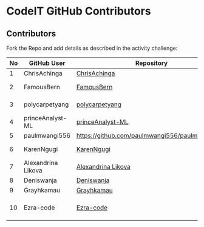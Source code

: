 # CodeIT GitHub Contributors

## Contributors

Fork the Repo and add details as described in the activity challenge:


|No  |GitHub User  |Repository  |About  |
|---------|---------|---------|---------|
|1     |    ChrisAchinga    |     [ChrisAchinga](https://github.com/ChrisAchinga/ChrisAchinga)    |    Not a robot     |
|2    |    FamousBern     |     [FamousBern](https://github.com/FamousBern/FamousBern.git)    |    software developer/SysAdmin     |
|3    |    polycarpetyang     |     [polycarpetyang](https://github.com/polycarpetyang/polycarpetyang.git)    |    code saved me. I develop Webs    |
|4 |  princeAnalyst-ML   |[princeAnalyst-ML](https://github.com/princeAnalyst-ML)      |   Data scientist |
|5 |  paulmwangi556   | https://github.com/paulmwangi556/paulmwangi556 | Tech guru |
6  |   KarenNgugi    | [KarenNgugi](https://www.github.com/KarenNgugi)    |   Better than everybody    |
|7 |  Alexandrina Likova   |[Alexandrina Likova](https://github.com/alexlikova)      |   Data scientist |
|8|Deniswanja|[Deniswanja](https://github.com/Deniswanja/Denis-wanja)|software engineer|
|9 | Grayhkamau | [Grayhkamau](https://github.com/Grayhkamau/Grayhkamau.git) | student |
|10 | Ezra-code |[Ezra-code](https://github.com/Ezra-code/Ezra-code.git) | Fullstack web developer and app developer|
